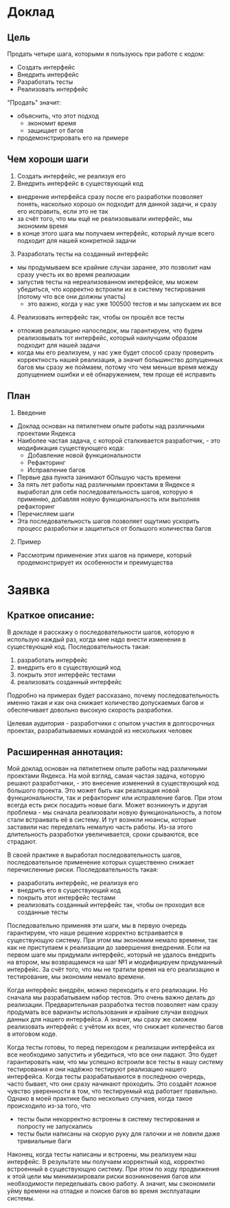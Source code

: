 # Доклад

## Цель
Продать четыре шага, которыми я пользуюсь при работе с кодом:
* Создать интерфейс
* Внедрить интерфейс
* Разработать тесты
* Реализовать интерфейс

"Продать" значит:
* объяснить, что этот подход
  * экономит время
  * защищает от багов
* продемонстрировать его на примере

## Чем хороши шаги
1. Создать интерфейс, не реализуя его
2. Внедрить интерфейс в существующий код
  * внедрение интерфейса сразу после его разработки позволяет понять, насколько хорошо он подходит для данной задачи, и сразу его исправить, если это не так
  * за счёт того, что мы ещё не реализовывали интерфейс, мы экономим время
  * в конце этого шага мы получаем интерфейс, который лучше всего подходит для нашей конкретной задачи
3. Разработать тесты на созданный интерфейс
  * мы продумываем все крайние случаи заранее, это позволит нам сразу учесть их во время реализации
  * запустив тесты на нереализованном интерфейсе, мы можем убедиться, что корректно встроили их в систему тестирования (потому что все они должны упасть)
    * это важно, когда у нас уже 100500 тестов и мы запускаем их все
4. Реализовать интерфейс так, чтобы он прошёл все тесты
  * отложив реализацию напоследок, мы гарантируем, что будем реализовывать тот интерфейс, который наилучшим образом подходит для нашей задачи
  * когда мы его реализуем, у нас уже будет способ сразу проверить корректность нашей реализация, а значит большинство допущенных багов мы сразу же поймаем, потому что чем меньше время между допущением ошибки и её обнаружением, тем проще её исправить

## План
1. Введение
  * Доклад основан на пятилетнем опыте работы над различными проектами Яндекса
  * Наиболее частая задача, с которой сталкивается разработчик, - это модификация существующего кода:
    * Добавление новой функциональности
    * Рефакторинг
    * Исправление багов
  * Первые два пункта занимают бОльшую часть времени
  * За пять лет работы над различными проектами в Яндексе я выработал для себя последовательность шагов, которую я применяю, добавляя новую функциональность или выполняя рефакторинг
  * Перечисляем шаги
  * Эта последовательность шагов позволяет ощутимо ускорить процесс разработки и защититься от большого количества багов
2. Пример
  * Рассмотрим применение этих шагов на примере, который продемонстрирует их особенности и преимущества

# Заявка

## Краткое описание:
В докладе я расскажу о последовательности шагов, которую я использую каждый раз, когда мне надо внести изменения в существующий код. Последовательность такая:
1) разработать интерфейс
2) внедрить его в существующий код
3) покрыть этот интерфейс тестами
4) реализовать созданный интерфейс

Подробно на примерах будет рассказано, почему последовательность именно такая и как она снижает количество допускаемых багов и обеспечивает довольно высокую скорость разработки.

Целевая аудитория - разработчики с опытом участия в долгосрочных проектах, разрабатываемых командой из нескольких человек

## Расширенная аннотация:
Мой доклад основан на пятилетнем опыте работы над различными проектами Яндекса. На мой взгляд, самая частая задача, которую решают разработчики, - это внесение изменений в существующий код большого проекта. Это может быть как реализация новой функциональности, так и рефакторинг или исправление багов. При этом всегда есть риск посадить новые баги. Может возникнуть и другая проблема - мы сначала реализовали новую функциональность, а потом стали встраивать её в систему. И тут вознкли нюансы, которые заставили нас переделать немалую часть работы. Из-за этого длительность разработки увеличивается, сроки срываются, все страдают.

В своей практике я выработал последовательность шагов, последовательное применение которых существенно снижает перечисленные риски. Последовательность такая:
- разработать интерфейс, не реализуя его
- внедрить его в существующий код
- покрыть этот интерфейс тестами
- реализовать созданный интерфейс так, чтобы он проходил все созданные тесты

Последовательно применяя эти шаги, мы в первую очередь гарантируем, что наше решение корректно встраивается в существующую систему. При этом мы экономим немало времени, так как не приступаем к реализации до завершения внедрения. Если на первом шаге мы придумали интерфейс, который не удалось внедрить на втором, мы возвращаемся на шаг №1 и модифицируем придуманный интерфейс. За счёт того, что мы не тратили время на его реализацию и тестирование, мы экономим немало времени.

Когда интерфейс внедрён, можно переходить к его реализации. Но сначала мы разрабатываем набор тестов. Это очень важно делать до реализации. Предварительная разработка тестов позволяет нам сразу продумать все варианты использования и крайние случаи входных данных для нашего интерфейса. А значит, мы сразу же сможем реализовать интерфейс с учётом их всех, что снижает количество багов в итоговом коде.

Когда тесты готовы, то перед переходом к реализации интерфейса их все необходимо запустить и убедиться, что все они падают. Это будет гарантировать нам, что мы успешно встроили все тесты в нашу систему тестирования и они надёжно тестируют реализацию нашего интерфейса. Когда тесты разрабатываются в последнюю очередь, часто бывает, что они сразу начинают проходить. Это создаёт ложное чувство уверенности в том, что тестируемый код работает правильно. Однако в моей практике было несколько случаев, когда такое происходило из-за того, что
- тесты были некорректно встроены в систему тестирования и попросту не запускались
- тесты были написаны на скорую руку для галочки и не ловили даже тривиальные баги

Наконец, когда тесты написаны и встроены, мы реализуем наш интерфейс. В результате мы получаем корректный код, корректно встроенный в существующую систему. При этом по ходу продвижения к этой цели мы минимизировали риски возникновения багов или необходимости переделывать свою работу. А значит, мы сэкономили уйму времени на отладке и поиске багов во время эксплуатации системы.


